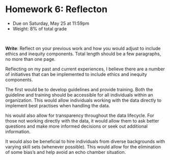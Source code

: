 # Homework 6: Reflecton

- Due on Saturday, May 25 at 11:59pm
- Weight: 8% of total grade

<br>

**Write**: Reflect on your previous work and how you would adjust to include ethics and inequity components. Total length should be a few paragraphs, no more than one page.

Reflecting on my past and current experiences, I believe there are a number of initiatives that can be implemented to include ethics and inequity components. 

The first would be to develop guidelines and provide training. Both the guideline and training should be accessible for all individuals within an organization. This would allow individuals working with the data directly to implement best practises when handling the data. 

his would also allow for transparency throughout the data lifecycle. For those not working directly with the data, it would allow them to ask better questions and make more informed decisions or seek out additional information. 

It would also be beneficial to hire individuals from diverse backgrounds with varying skill sets (whenever possible). This would allow for the elimination of some bias’s and help avoid an echo chamber situation. 
